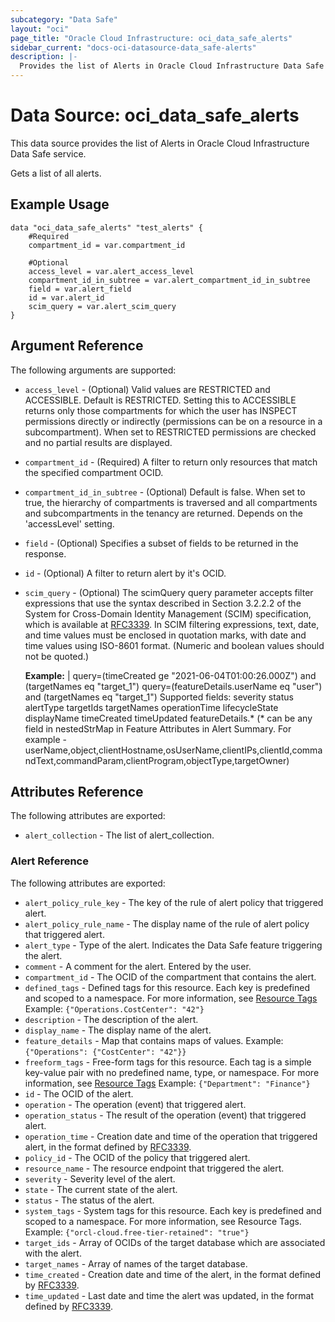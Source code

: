 ```yaml
---
subcategory: "Data Safe"
layout: "oci"
page_title: "Oracle Cloud Infrastructure: oci_data_safe_alerts"
sidebar_current: "docs-oci-datasource-data_safe-alerts"
description: |-
  Provides the list of Alerts in Oracle Cloud Infrastructure Data Safe service
---
```


# Data Source: oci_data_safe_alerts
This data source provides the list of Alerts in Oracle Cloud Infrastructure Data Safe service.

Gets a list of all alerts.


## Example Usage

```hcl
data "oci_data_safe_alerts" "test_alerts" {
	#Required
	compartment_id = var.compartment_id

	#Optional
	access_level = var.alert_access_level
	compartment_id_in_subtree = var.alert_compartment_id_in_subtree
	field = var.alert_field
	id = var.alert_id
	scim_query = var.alert_scim_query
}
```

## Argument Reference

The following arguments are supported:

* `access_level` - (Optional) Valid values are RESTRICTED and ACCESSIBLE. Default is RESTRICTED. Setting this to ACCESSIBLE returns only those compartments for which the user has INSPECT permissions directly or indirectly (permissions can be on a resource in a subcompartment). When set to RESTRICTED permissions are checked and no partial results are displayed.
* `compartment_id` - (Required) A filter to return only resources that match the specified compartment OCID.
* `compartment_id_in_subtree` - (Optional) Default is false. When set to true, the hierarchy of compartments is traversed and all compartments and subcompartments in the tenancy are returned. Depends on the 'accessLevel' setting.
* `field` - (Optional) Specifies a subset of fields to be returned in the response.
* `id` - (Optional) A filter to return alert by it's OCID.
* `scim_query` - (Optional) The scimQuery query parameter accepts filter expressions that use the syntax described in Section 3.2.2.2 of the System for Cross-Domain Identity Management (SCIM) specification, which is available at [RFC3339](https://tools.ietf.org/html/draft-ietf-scim-api-12). In SCIM filtering expressions, text, date, and time values must be enclosed in quotation marks, with date and time values using ISO-8601 format. (Numeric and boolean values should not be quoted.)

	**Example:** | query=(timeCreated ge "2021-06-04T01:00:26.000Z") and (targetNames eq "target_1") query=(featureDetails.userName eq "user") and (targetNames eq "target_1") Supported fields: severity status alertType targetIds targetNames operationTime lifecycleState displayName timeCreated timeUpdated featureDetails.* (* can be any field in nestedStrMap in Feature Attributes in Alert Summary. For example -  userName,object,clientHostname,osUserName,clientIPs,clientId,commandText,commandParam,clientProgram,objectType,targetOwner)


## Attributes Reference

The following attributes are exported:

* `alert_collection` - The list of alert_collection.

### Alert Reference

The following attributes are exported:

* `alert_policy_rule_key` - The key of the rule of alert policy that triggered alert.
* `alert_policy_rule_name` - The display name of the rule of alert policy that triggered alert.
* `alert_type` - Type of the alert. Indicates the Data Safe feature triggering the alert.
* `comment` - A comment for the alert. Entered by the user.
* `compartment_id` - The OCID of the compartment that contains the alert.
* `defined_tags` - Defined tags for this resource. Each key is predefined and scoped to a namespace. For more information, see [Resource Tags](https://docs.cloud.oracle.com/iaas/Content/General/Concepts/resourcetags.htm) Example: `{"Operations.CostCenter": "42"}`
* `description` - The description of the alert.
* `display_name` - The display name of the alert.
* `feature_details` - Map that contains maps of values. Example: `{"Operations": {"CostCenter": "42"}}`
* `freeform_tags` - Free-form tags for this resource. Each tag is a simple key-value pair with no predefined name, type, or namespace. For more information, see [Resource Tags](https://docs.cloud.oracle.com/iaas/Content/General/Concepts/resourcetags.htm)  Example: `{"Department": "Finance"}`
* `id` - The OCID of the alert.
* `operation` - The operation (event) that triggered alert.
* `operation_status` - The result of the operation (event) that triggered alert.
* `operation_time` - Creation date and time of the operation that triggered alert, in the format defined by [RFC3339](https://tools.ietf.org/html/rfc3339).
* `policy_id` - The OCID of the policy that triggered alert.
* `resource_name` - The resource endpoint that triggered the alert.
* `severity` - Severity level of the alert.
* `state` - The current state of the alert.
* `status` - The status of the alert.
* `system_tags` - System tags for this resource. Each key is predefined and scoped to a namespace. For more information, see Resource Tags. Example: `{"orcl-cloud.free-tier-retained": "true"}`
* `target_ids` - Array of OCIDs of the target database which are associated with the alert.
* `target_names` - Array of names of the target database.
* `time_created` - Creation date and time of the alert, in the format defined by [RFC3339](https://tools.ietf.org/html/rfc3339).
* `time_updated` - Last date and time the alert was updated, in the format defined by [RFC3339](https://tools.ietf.org/html/rfc3339).
